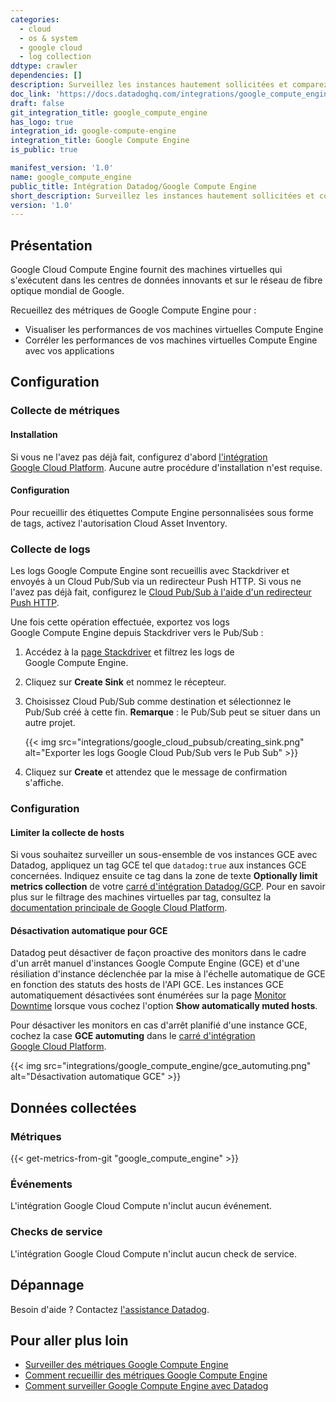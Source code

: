 ```yaml
---
categories:
  - cloud
  - os & system
  - google cloud
  - log collection
ddtype: crawler
dependencies: []
description: Surveillez les instances hautement sollicitées et comparez les métriques d'utilisation de compte aux limites de quota.
doc_link: 'https://docs.datadoghq.com/integrations/google_compute_engine/'
draft: false
git_integration_title: google_compute_engine
has_logo: true
integration_id: google-compute-engine
integration_title: Google Compute Engine
is_public: true

manifest_version: '1.0'
name: google_compute_engine
public_title: Intégration Datadog/Google Compute Engine
short_description: Surveillez les instances hautement sollicitées et comparez les métriques d'utilisation de compte aux limites de quota.
version: '1.0'
---
```

## Présentation

Google Cloud Compute Engine fournit des machines virtuelles qui s'exécutent dans les centres de données innovants et sur le réseau de fibre optique mondial de Google.

Recueillez des métriques de Google Compute Engine pour :

- Visualiser les performances de vos machines virtuelles Compute Engine
- Corréler les performances de vos machines virtuelles Compute Engine avec vos applications

## Configuration

### Collecte de métriques

#### Installation

Si vous ne l'avez pas déjà fait, configurez d'abord [l'intégration Google Cloud Platform][1]. Aucune autre procédure d'installation n'est requise.

#### Configuration

Pour recueillir des étiquettes Compute Engine personnalisées sous forme de tags, activez l'autorisation Cloud Asset Inventory.

### Collecte de logs

Les logs Google Compute Engine sont recueillis avec Stackdriver et envoyés à un Cloud Pub/Sub via un redirecteur Push HTTP. Si vous ne l'avez pas déjà fait, configurez le [Cloud Pub/Sub à l'aide d'un redirecteur Push HTTP][2].

Une fois cette opération effectuée, exportez vos logs Google Compute Engine depuis Stackdriver vers le Pub/Sub :

1. Accédez à la [page Stackdriver][3] et filtrez les logs de Google Compute Engine.
2. Cliquez sur **Create Sink** et nommez le récepteur.
3. Choisissez Cloud Pub/Sub comme destination et sélectionnez le Pub/Sub créé à cette fin. **Remarque** : le Pub/Sub peut se situer dans un autre projet.

    {{< img src="integrations/google_cloud_pubsub/creating_sink.png" alt="Exporter les logs Google Cloud Pub/Sub vers le Pub Sub" >}}

4. Cliquez sur **Create** et attendez que le message de confirmation s'affiche.

### Configuration

#### Limiter la collecte de hosts

Si vous souhaitez surveiller un sous-ensemble de vos instances GCE avec Datadog, appliquez un tag GCE tel que `datadog:true` aux instances GCE concernées. Indiquez ensuite ce tag dans la zone de texte **Optionally limit metrics collection** de votre [carré d'intégration Datadog/GCP][4]. Pour en savoir plus sur le filtrage des machines virtuelles par tag, consultez la [documentation principale de Google Cloud Platform][5].

#### Désactivation automatique pour GCE

Datadog peut désactiver de façon proactive des monitors dans le cadre d'un arrêt manuel d'instances Google Compute Engine (GCE) et d'une résiliation d'instance déclenchée par la mise à l'échelle automatique de GCE en fonction des statuts des hosts de l'API GCE. Les instances GCE automatiquement désactivées sont énumérées sur la page [Monitor Downtime][6] lorsque vous cochez l'option **Show automatically muted hosts**.

Pour désactiver les monitors en cas d'arrêt planifié d'une instance GCE, cochez la case **GCE automuting** dans le [carré d'intégration Google Cloud Platform][1].

{{< img src="integrations/google_compute_engine/gce_automuting.png" alt="Désactivation automatique GCE" >}}

## Données collectées

### Métriques
{{< get-metrics-from-git "google_compute_engine" >}}


### Événements

L'intégration Google Cloud Compute n'inclut aucun événement.

### Checks de service

L'intégration Google Cloud Compute n'inclut aucun check de service.

## Dépannage

Besoin d'aide ? Contactez [l'assistance Datadog][8].

## Pour aller plus loin

-   [Surveiller des métriques Google Compute Engine][9]
-   [Comment recueillir des métriques Google Compute Engine][10]
-   [Comment surveiller Google Compute Engine avec Datadog][11]

[1]: https://docs.datadoghq.com/fr/integrations/google_cloud_platform/
[2]: https://docs.datadoghq.com/fr/integrations/google_cloud_platform/?tab=datadogussite#log-collection
[3]: https://console.cloud.google.com/logs/viewer
[4]: https://app.datadoghq.com/account/settings#integrations/google_cloud_platform
[5]: https://docs.datadoghq.com/fr/integrations/google_cloud_platform/#configuration
[6]: https://app.datadoghq.com/monitors#downtime
[7]: https://github.com/DataDog/dogweb/blob/prod/integration/google_compute_engine/google_compute_engine_metadata.csv
[8]: https://docs.datadoghq.com/fr/help/
[9]: https://www.datadoghq.com/blog/monitoring-google-compute-engine-performance
[10]: https://www.datadoghq.com/blog/how-to-collect-gce-metrics
[11]: https://www.datadoghq.com/blog/monitor-google-compute-engine-with-datadog
